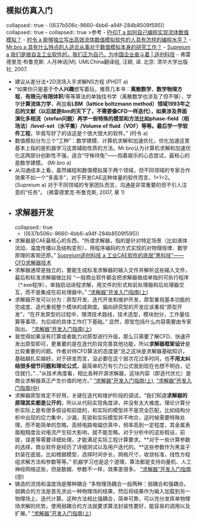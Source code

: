 ## 模拟仿真入门
collapsed:: true
	- ((637b506c-9660-4bb6-a94f-284b8509f595))
	  collapsed:: true
		- collapsed:: true
		  >参考
			- [PHDT a 如何自己编程实现流体数值模拟？](https://www.zhihu.com/question/281045047/answer/418053694)
			- [时令 a 能够独立写出高效流体数值模拟软件的人具有怎样的编程水平？](https://www.zhihu.com/question/296076262/answer/690464508)
			- [Mr.bro a 具有什么特点的人适合从事对于数值模拟本身的研究工作？](https://www.zhihu.com/question/51152838/answer/2083085576)
			- [Supreium a 我们是做自主工业软件的，我们正为自己、为中国企业奋斗着 | 适创科技](https://zhuanlan.zhihu.com/p/145050596)
			- 弗雷德里克·布鲁克斯. 人月神话[M]. UMLChina翻译组, 汪颖, 译. 北京: 清华大学出版社, 2007.
- 建议从差分法+2D流场入手求解NS方程 (PHDT a)
- “如果你只是基于**个人兴趣**想写着玩，推荐几本书：**离散数学**，**数学物理方程**，**有限元/有限体积**/等等算法的单独找书学（离散数学也涉及了但不够），学学**计算流体力学**，再加看**LBM（lattice boltzmann method）**领域1993年之后的文献（以后就是lbm的天下了，不需要像CFD一样迭代），如果涉及**界面演化多相流（stefan问题）**再学一些特殊的模型和方法比如**phase-field（相场法）/level-set（水平集）/Volume of fluid（VOF）**等等。最后学一学**软件工程**，毕竟写好了的话这是个很大很大的软件。” (时令 a)
- 数值模拟分为三个“工种”：数学建模、计算机求解和加速优化，优化加速这里基本上指的是机器学习这类辅助性质的方法。Mr.bro认为计算机求解和加速优化这两部分创新性不强，适合“守株待兔”——抱着娱乐的心态尝试，最核心的是数学建模。 (Mr.bro a)
- 从沟通成本上看，虽然编程和数值模拟属于两个领域，但不同领域的专家合作效果不如一个“多面手”，对于开发CAE这种体量的软件而言，1+1<2。 (Supreium a) 对于不同领域的专家团队而言，沟通是非常重要的但不引人注意的“任务”。 (弗雷德里克·布鲁克斯, 2007, 章 1)
- ## 求解器开发
  collapsed:: true
	- ((637b506c-9660-4bb6-a94f-284b8509f595))
- 求解器是CAE最核心的东西，“所谓求解器，指的是针对特定场景（比如液体流动、温度传播以及结构变形），用程序编码的方式实现的对物理规律、数学原理的客观还原。” [Supreium适创科技 a 工业CAE软件的底层“黑科技”——CFD求解器技术](https://zhuanlan.zhihu.com/p/149445213?utm_id=0)
- 求解器通常是独立的，要能生成标准求解器的输入文件并解析这些输入文件，最后和标准求解器做比较 “一般商业软件都会把求解器做成单独的可执行程序（*.exe程序），单独启动进程求解，用文件的形式和前处理器和后处理器交互，而不是集成在前处理器中。” [“求解器”开发入门指南(上)](https://mp.weixin.qq.com/s?__biz=MzI2ODY0NDQ2NQ==&mid=2247487636&idx=1&sn=3a05c8a21194e3372a2eab2820e1cf7f&chksm=eaed298add9aa09ce35ffdb296889a56a3c67227fb2574d47fe9a98cb2e104addaa03e119e3d&token=142438554&lang=zh_CN#rd)
- 求解器开发可以分为：原型开发、迭代开发和维护开发，原型重视基本功能的完成度、迭代重视整个模块的成熟度。偏向研究型的开发应该重视“原型开发”，“在开发原型的过程中，理清技术路线，技术选型，模块划分，工作量估算等事项，为后续的具体工作打下基础。” 显然，原型包括什么内容需要由专家指出。 [“求解器”开发入门指南(上)](https://mp.weixin.qq.com/s?__biz=MzI2ODY0NDQ2NQ==&mid=2247487636&idx=1&sn=3a05c8a21194e3372a2eab2820e1cf7f&chksm=eaed298add9aa09ce35ffdb296889a56a3c67227fb2574d47fe9a98cb2e104addaa03e119e3d&token=142438554&lang=zh_CN#rd)
- 我觉得如果没有打算或者能力对原型进行升级，那么只需要了解CFD、快速开发出原型即可，更重要的是在迭代阶段完善其他功能，所以**求解器框架设计**是比较重要的问题。作者对待CFD算法的态度是“总之这块是求解器基础知识，基础越扎实越好。对于研发而言，没必要在这个层次花过多时间，也**不用太纠结很多细节问题和理论公式**，最简单的万有引力公式我到现在也想不明白，记住就行。”...“从技术角度看，相比各种开源求解器，这块内容（即迭代优化）是商业求解器真正产生价值的地方。” [“求解器”开发入门指南(上)](https://mp.weixin.qq.com/s?__biz=MzI2ODY0NDQ2NQ==&mid=2247487636&idx=1&sn=3a05c8a21194e3372a2eab2820e1cf7f&chksm=eaed298add9aa09ce35ffdb296889a56a3c67227fb2574d47fe9a98cb2e104addaa03e119e3d&token=142438554&lang=zh_CN#rd), [“求解器”开发入门指南(中)](https://mp.weixin.qq.com/s?__biz=MzI2ODY0NDQ2NQ==&mid=2247488102&idx=1&sn=3030f51324dd975cbcebbd62a2cff707&chksm=eaed2b78dd9aa26e107b60e9013d91853d5edc5b1fb3e35e72d24328a38376b9f92dda14d4f2&token=652093092&lang=zh_CN#rd)
- 求解器原型肯定不好用，关键在迭代和维护阶段的调试，“我们知道**求解器的原理其实都是公开的**，所以从代码实现角度讲，并没有太大难度。理论计算分析实际上是有很多假设和前提的，和实际的模型并不是完全匹配，比如结构分析中出现的应力集中，沙漏，死锁和实际模型并不吻合，这时候需要特殊处理，而不能简单的忽略。高频电路电磁仿真中，频率高到一定程度，其金属表面粗糙度会对电流产生较大影响，就不能忽略。对于分析中的这些假设，前提，误差等需要详细处理，才能满足实际工程计算要求。**对于一些计算参数的选择，商业软件是经历了详细测试以及用户迭代的。**这些参数作为黑盒子封装在底层。比如根据模型，选择时间步长，网格尺寸，收敛标准，线性方程组求解方法和参数等等。” 机器学习也是这个道理，算法都是支持向量机、人工神经网络这些，但是数据、参数不一样，效果差很多。 [“求解器”开发入门指南(中)](https://mp.weixin.qq.com/s?__biz=MzI2ODY0NDQ2NQ==&mid=2247488102&idx=1&sn=3030f51324dd975cbcebbd62a2cff707&chksm=eaed2b78dd9aa26e107b60e9013d91853d5edc5b1fb3e35e72d24328a38376b9f92dda14d4f2&token=652093092&lang=zh_CN#rd)
- 铸造的流场和温度场是哪种耦合 “多物理场耦合一般两种：弱耦合和强耦合。弱耦合的方法是首先求出一种物理场的结果，然后将结果作为输入加载到另一物理场上，迭代计算。这种方法相比强耦合，简单可靠，可以充分发挥单物理场求解的优势。使用弱耦合的方法就要求算法封装性要好，能容易的调用以及扩展。” [“求解器”开发入门指南(上)](https://mp.weixin.qq.com/s?__biz=MzI2ODY0NDQ2NQ==&mid=2247487636&idx=1&sn=3a05c8a21194e3372a2eab2820e1cf7f&chksm=eaed298add9aa09ce35ffdb296889a56a3c67227fb2574d47fe9a98cb2e104addaa03e119e3d&token=142438554&lang=zh_CN#rd)